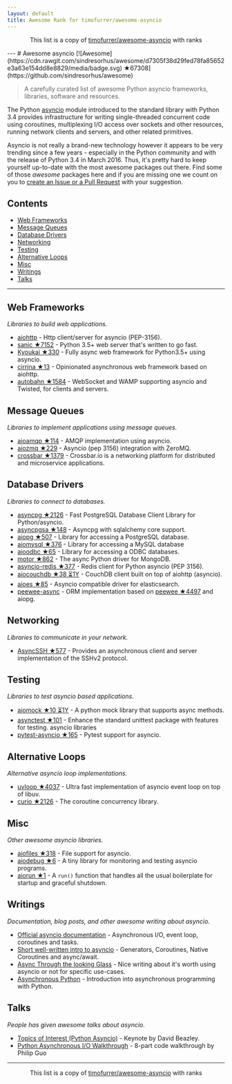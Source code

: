```yaml
---
layout: default
title: Awesome Rank for timofurrer/awesome-asyncio
---
```


<p align="center">
	This list is a copy of <a href="https://github.com/timofurrer/awesome-asyncio">timofurrer/awesome-asyncio</a> with ranks
</p>
---
# Awesome asyncio [![Awesome](https://cdn.rawgit.com/sindresorhus/awesome/d7305f38d29fed78fa85652e3a63e154dd8e8829/media/badge.svg) ★67308](https://github.com/sindresorhus/awesome)

> A carefully curated list of awesome Python asyncio frameworks, libraries, software and resources.

The Python [asyncio](https://docs.python.org/3/library/asyncio.html) module introduced to the standard library with Python 3.4 provides infrastructure for writing single-threaded concurrent code using coroutines, multiplexing I/O access over sockets and other resources, running network clients and servers, and other related primitives.

Asyncio is not really a brand-new technology however it appears to be very trending since a few years - especially in the Python community and with the release of Python 3.4 in March 2016. 
Thus, it's pretty hard to keep yourself up-to-date with the most awesome packages out there. 
Find some of those *awesome* packages here and if you are missing one we count on you to [create an Issue or a Pull Request](https://github.com/timofurrer/awesome-asyncio/blob/master/CONTRIBUTING.md) with your suggestion.

## Contents

* [Web Frameworks](#web-frameworks)
* [Message Queues](#message-queues)
* [Database Drivers](#database-drivers)
* [Networking](#networking)
* [Testing](#testing)
* [Alternative Loops](#alternative-loops)
* [Misc](#misc)
* [Writings](#writings)
* [Talks](#talks)

***

## Web Frameworks

*Libraries to build web applications.*

* [aiohttp](https://github.com/KeepSafe/aiohttp) - Http client/server for asyncio (PEP-3156).
* [sanic ★7152](https://github.com/channelcat/sanic) - Python 3.5+ web server that's written to go fast.
* [Kyoukai ★330](https://github.com/SunDwarf/Kyoukai) - Fully async web framework for Python3.5+ using asyncio.
* [cirrina ★13](https://github.com/neolynx/cirrina) - Opinionated asynchronous web framework based on aiohttp.
* [autobahn ★1584](https://github.com/crossbario/autobahn-python) - WebSocket and WAMP supporting asyncio and Twisted, for clients and servers.

## Message Queues

*Libraries to implement applications using message queues.*

* [aioamqp ★114](https://github.com/Polyconseil/aioamqp) - AMQP implementation using asyncio.
* [aiozmq ★229](https://github.com/aio-libs/aiozmq) - Asyncio (pep 3156) integration with ZeroMQ.
* [crossbar ★1379](https://github.com/crossbario/crossbar) - Crossbar.io is a networking platform for distributed and microservice applications.

## Database Drivers

*Libraries to connect to databases.*

* [asyncpg ★2126](https://github.com/MagicStack/asyncpg) - Fast PostgreSQL Database Client Library for Python/asyncio.
* [asyncpgsa ★148](https://github.com/CanopyTax/asyncpgsa) - Asyncpg with sqlalchemy core support.
* [aiopg ★507](https://github.com/aio-libs/aiopg) - Library for accessing a PostgreSQL database.
* [aiomysql ★376](https://github.com/aio-libs/aiomysql) - Library for accessing a MySQL database
* [aioodbc ★65](https://github.com/aio-libs/aioodbc) - Library for accessing a ODBC databases.
* [motor ★862](https://github.com/mongodb/motor) - The async Python driver for MongoDB.
* [asyncio-redis ★377](https://github.com/jonathanslenders/asyncio-redis) - Redis client for Python asyncio (PEP 3156).
* [aiocouchdb ★38 ⏳1Y](https://github.com/aio-libs/aiocouchdb) - CouchDB client built on top of aiohttp (asyncio).
* [aioes ★85](https://github.com/aio-libs/aioes) - Asyncio compatible driver for elasticsearch.
* [peewee-async](https://github.com/05bit/peewee-async) - ORM implementation based on [peewee ★4497](https://github.com/coleifer/peewee) and aiopg.

## Networking

*Libraries to communicate in your network.*

* [AsyncSSH ★577](https://github.com/ronf/asyncssh) - Provides an asynchronous client and server implementation of the SSHv2 protocol.

## Testing

*Libraries to test asyncio based applications.*

* [aiomock ★10 ⏳1Y](https://github.com/nhumrich/aiomock) - A python mock library that supports async methods.
* [asynctest ★101](https://github.com/Martiusweb/asynctest) - Enhance the standard unittest package with features for testing. asyncio libraries
* [pytest-asyncio ★165](https://github.com/pytest-dev/pytest-asyncio) - Pytest support for asyncio.

## Alternative Loops

*Alternative asyncio loop implementations.*

* [uvloop ★4037](https://github.com/MagicStack/uvloop) - Ultra fast implementation of asyncio event loop on top of libuv.
* [curio ★2126](https://github.com/dabeaz/curio) - The coroutine concurrency library.

## Misc

*Other awesome asyncio libraries.*

* [aiofiles ★318](https://github.com/Tinche/aiofiles) - File support for asyncio.
* [aiodebug ★6](https://github.com/qntln/aiodebug) - A tiny library for monitoring and testing asyncio programs.
* [aiorun ★1](https://github.com/cjrh/aiorun) - A `run()` function that handles all the usual boilerplate for startup and graceful shutdown.

## Writings

*Documentation, blog posts, and other awesome writing about asyncio.*

* [Official asyncio documentation](https://docs.python.org/3/library/asyncio.html) - Asynchronous I/O, event loop, coroutines and tasks.
* [Short well-written intro to asyncio](http://masnun.com/2015/11/13/python-generators-coroutines-native-coroutines-and-async-await.html) - Generators, Coroutines, Native Coroutines and async/await.
* [Async Through the looking Glass](https://hackernoon.com/async-through-the-looking-glass-d69a0a88b661) - Nice writing about it's worth using asyncio or not for specific use-cases.
* [Asynchronous Python](https://hackernoon.com/asynchronous-python-45df84b82434) - Introduction into asynchronous programming with Python.

## Talks

*People has given awesome talks about asyncio.*

* [Topics of Interest (Python Asyncio)](https://www.youtube.com/watch?v=ZzfHjytDceU) - Keynote by David Beazley.
* [Python Asynchronous I/O Walkthrough](https://www.youtube.com/playlist?list=PLpEcQSRWP2IjVRlTUptdD05kG-UkJynQT) - 8-part code walkthrough by Philip Guo
---
<p align="center">
	This list is a copy of <a href="https://github.com/timofurrer/awesome-asyncio">timofurrer/awesome-asyncio</a> with ranks
</p>

